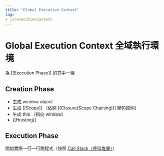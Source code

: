 ```yaml
---
title: "Global Execution Context"
tag: 
- js/executionContext
---
```

# Global Execution Context 全域執行環境
為 [[Execution Phase]] 的其中一種

## Creation Phase
- 生成 window object
- 生成 [[Scope]] （依照 [[Closure(Scope Chaining)]] 閉包原則）
- 生成 this （指向 window）
- [[Hoisting]]
## Execution Phase
開始實際一行一行跑程式（按照 [Call Stack（呼叫堆疊）](Call%20Stack（呼叫堆疊）.md)）

